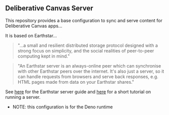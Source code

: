 ## Deliberative Canvas Server

This repository provides a base configuration to sync and serve content for Deliberative Canvas apps...

It is based on Earthstar...

> "...a small and resilient distributed storage protocol designed with a strong focus on simplicity, and the social realities of peer-to-peer computing kept in mind."

> "An Earthstar server is an always-online peer which can synchronise with other Earthstar peers over the internet. It's also just a server, so it can handle requests from browsers and serve back responses, e.g. HTML pages made from data on your Earthstar shares."

See [here](https://earthstar-project.org/docs/server-guide) for the Earthstar server guide and [here](https://earthstar-project.org/tutorials/run-a-server) for a short tutorial on running a server.
- NOTE: this configuration is for the Deno runtime